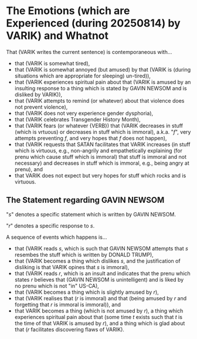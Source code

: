 The Emotions (which are Experienced (during 20250814) by VARIK) and Whatnot
===========================================================================

That (VARIK writes the current sentence) is contemporaneous with...

* that (VARIK is somewhat tired),
* that (VARIK is somewhat annoyed (but amused) by that (VARIK is (during situations which are appropriate for sleeping) un-tired)),
* that (VARIK experiences spiritual pain about that (VARIK is amused by an insulting response to a thing which is stated by GAVIN NEWSOM and is disliked by VARIK)),
* that (VARIK attempts to remind (or whatever) about that violence does not prevent violence),
* that (VARIK does not very experience gender dysphoria),
* that (VARIK celebrates Transgender History Month),
* that (VARIK fears (or whatever {VERB}) that (VARIK decreases in stuff (which is vrtuous) or decreases in stuff which is immoral), a.k.a. "$f$", very attempts preventing $f$, and very hopes that $f$ does not happen),
* that (VARIK requests that SATAN facilitates that VARIK increases (in stuff which is virtuous, e.g., non-angrily and empathetically explaining (for prenu which cause stuff which is immoral) that stuff is immoral and not necessary) and decreases in stuff which is immoral, e.g., being angry at prenu), and
* that VARIK does not expect but very hopes for stuff which rocks and is virtuous.

## The Statement regarding GAVIN NEWSOM
"$s$" denotes a specific statement which is written by GAVIN NEWSOM.

"$r$" denotes a specific response to $s$.

A sequence of events which happens is...

* that (VARIK reads $s$, which is such that GAVIN NEWSOM attempts that $s$ resembes the stuff which is written by DONALD TRUMP),
* that (VARIK becomes a thing which dislikes $s$, and the justification of disliking is that VARIK opines that $s$ is immoral),
* that (VARIK reads $r$, which is an insult and indicates that the prenu which states $r$ believes that (GAVIN NEWSOM is unintelligent) and is liked by no prenu which is not "in" US-CA),
* that (VARIK becomes a thing which is slightly amused by $r$),
* that (VARIK realises that ($r$ is immoral) and that (being amused by $r$ and forgetting that $r$ is immoral is immoral)), and
* that VARIK becomes a thing (which is not amused by $r$), a thing which experiences spiritual pain about that (some time $t$ exists such that $t$ is the time of that VARIK is amused by $r$), and a thing which is glad about that ($r$ facilitates discovering flaws of VARIK).
